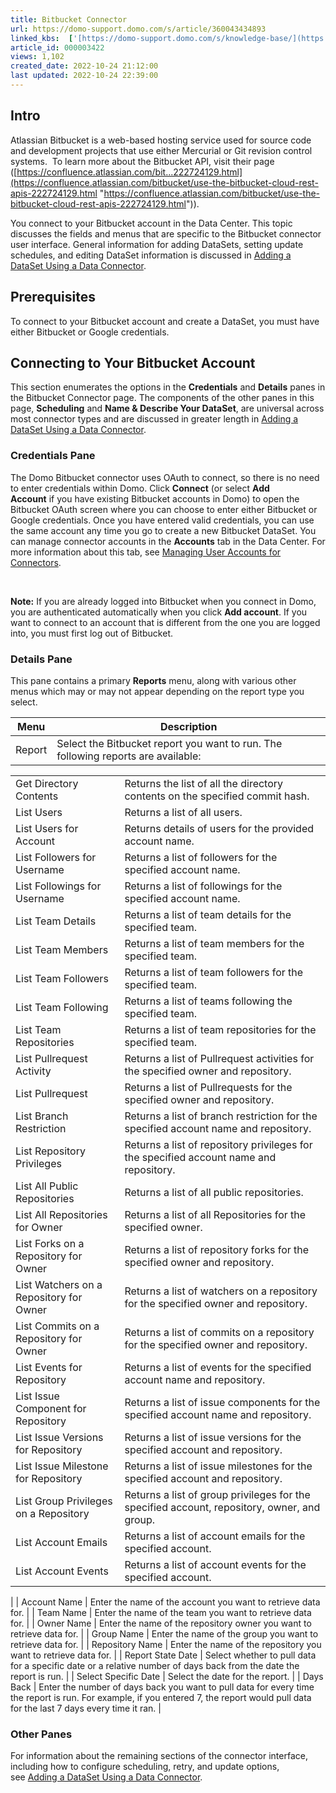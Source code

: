```yaml
---
title: Bitbucket Connector
url: https://domo-support.domo.com/s/article/360043434893
linked_kbs:  ['[https://domo-support.domo.com/s/knowledge-base/](https://domo-support.domo.com/s/knowledge-base/)', '[https://domo-support.domo.com/s/](https://domo-support.domo.com/s/)', '[https://domo-support.domo.com/s/topic/0TO5w000000ZammGAC](https://domo-support.domo.com/s/topic/0TO5w000000ZammGAC)', '[https://domo-support.domo.com/s/topic/0TO5w000000ZanLGAS](https://domo-support.domo.com/s/topic/0TO5w000000ZanLGAS)', '[https://domo-support.domo.com/s/topic/0TO5w000000ZaoQGAS](https://domo-support.domo.com/s/topic/0TO5w000000ZaoQGAS)', '[https://domo-support.domo.com/s/article/360042926274](https://domo-support.domo.com/s/article/360042926274)', '[https://domo-support.domo.com/s/article/360042926054](https://domo-support.domo.com/s/article/360042926054)', '[https://domo-support.domo.com/s/article/360043434893](https://domo-support.domo.com/s/article/360043434893)', '[https://domo-support.domo.com/s/topic/0TO5w000000ZaoQGAS/api-connectors](https://domo-support.domo.com/s/topic/0TO5w000000ZaoQGAS/api-connectors)', '[https://domo-support.domo.com/s/article/360043429933](https://domo-support.domo.com/s/article/360043429933)', '[https://domo-support.domo.com/s/article/360043429953](https://domo-support.domo.com/s/article/360043429953)', '[https://domo-support.domo.com/s/article/360042925494](https://domo-support.domo.com/s/article/360042925494)', '[https://domo-support.domo.com/s/article/360043429913](https://domo-support.domo.com/s/article/360043429913)', '[https://domo-support.domo.com/s/article/4408174643607](https://domo-support.domo.com/s/article/4408174643607)', '[https://domo-support.domo.com/s/login/](https://domo-support.domo.com/s/login/)']
article_id: 000003422
views: 1,102
created_date: 2022-10-24 21:12:00
last updated: 2022-10-24 22:39:00
---
```




Intro
-----


Atlassian Bitbucket is a web-based hosting service used for source code and development projects that use either Mercurial or Git revision control systems.  To learn more about the Bitbucket API, visit their page ([https://confluence.atlassian.com/bit...222724129.html](https://confluence.atlassian.com/bitbucket/use-the-bitbucket-cloud-rest-apis-222724129.html "https://confluence.atlassian.com/bitbucket/use-the-bitbucket-cloud-rest-apis-222724129.html")).


You connect to your Bitbucket account in the Data Center. This topic discusses the fields and menus that are specific to the Bitbucket connector user interface. General information for adding DataSets, setting update schedules, and editing DataSet information is discussed in [Adding a DataSet Using a Data Connector](/s/article/360042926274).


Prerequisites
-------------


To connect to your Bitbucket account and create a DataSet, you must have either Bitbucket or Google credentials.


Connecting to Your Bitbucket Account
------------------------------------


This section enumerates the options in the **Credentials** and **Details** panes in the Bitbucket Connector page. The components of the other panes in this page, **Scheduling** and **Name & Describe Your DataSet**, are universal across most connector types and are discussed in greater length in [Adding a DataSet Using a Data Connector](/s/article/360042926274 "Adding a DataSet Using a Data Connector").


### Credentials Pane


The Domo Bitbucket connector uses OAuth to connect, so there is no need to enter credentials within Domo. Click **Connect** (or select **Add Account** if you have existing Bitbucket accounts in Domo) to open the Bitbucket OAuth screen where you can choose to enter either Bitbucket or Google credentials. Once you have entered valid credentials, you can use the same account any time you go to create a new Bitbucket DataSet. You can manage connector accounts in the **Accounts** tab in the Data Center. For more information about this tab, see [Managing User Accounts for Connectors](/s/article/360042926054 "Managing User Accounts for Connectors").




 

**Note:** If you are already logged into Bitbucket when you connect in Domo, you are authenticated automatically when you click **Add account**. If you want to connect to an account that is different from the one you are logged into, you must first log out of Bitbucket.



### Details Pane


This pane contains a primary **Reports** menu, along with various other menus which may or may not appear depending on the report type you select.




| Menu | Description |
| --- | --- |
| Report | Select the Bitbucket report you want to run. The following reports are available:

|  |  |
| --- | --- |
| Get Directory Contents | Returns the list of all the directory contents on the specified commit hash. |
| List Users | Returns a list of all users. |
| List Users for Account | Returns details of users for the provided account name. |
| List Followers for Username | Returns a list of followers for the specified account name. |
| List Followings for Username | Returns a list of followings for the specified account name. |
| List Team Details | Returns a list of team details for the specified team. |
| List Team Members | Returns a list of team members for the specified team. |
| List Team Followers | Returns a list of team followers for the specified team. |
| List Team Following | Returns a list of teams following the specified team. |
| List Team Repositories | Returns a list of team repositories for the specified team. |
| List Pullrequest Activity | Returns a list of Pullrequest activities for the specified owner and repository. |
| List Pullrequest | Returns a list of Pullrequests for the specified owner and repository. |
| List Branch Restriction | Returns a list of branch restriction for the specified account name and repository. |
| List Repository Privileges | Returns a list of repository privileges for the specified account name and repository. |
| List All Public Repositories | Returns a list of all public repositories. |
| List All Repositories for Owner | Returns a list of all Repositories for the specified owner. |
| List Forks on a Repository for Owner | Returns a list of repository forks for the specified owner and repository. |
| List Watchers on a Repository for Owner | Returns a list of watchers on a repository for the specified owner and repository. |
| List Commits on a Repository for Owner | Returns a list of commits on a repository for the specified owner and repository. |
| List Events for Repository | Returns a list of events for the specified account name and repository. |
| List Issue Component for Repository | Returns a list of issue components for the specified account name and repository. |
| List Issue Versions for Repository | Returns a list of issue versions for the specified account and repository. |
| List Issue Milestone for Repository | Returns a list of issue milestones for the specified account and repository. |
| List Group Privileges on a Repository | Returns a list of group privileges for the specified account, repository, owner, and group. |
| List Account Emails | Returns a list of account emails for the specified account. |
| List Account Events | Returns a list of account events for the specified account. |

 |
| Account Name | Enter the name of the account you want to retrieve data for. |
| Team Name | Enter the name of the team you want to retrieve data for. |
| Owner Name | Enter the name of the repository owner you want to retrieve data for. |
| Group Name | Enter the name of the group you want to retrieve data for. |
| Repository Name | Enter the name of the repository you want to retrieve data for. |
| Report State Date | Select whether to pull data for a specific date or a relative number of days back from the date the report is run. |
| Select Specific Date | Select the date for the report. |
| Days Back | Enter the number of days back you want to pull data for every time the report is run. For example, if you entered 7, the report would pull data for the last 7 days every time it ran. |


### Other Panes


For information about the remaining sections of the connector interface, including how to configure scheduling, retry, and update options, see [Adding a DataSet Using a Data Connector](/s/article/360042926274).

